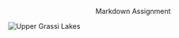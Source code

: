 <p align="center"> Markdown Assignment </p>

<image src="https://gowanderwild.com/wp-content/uploads/2023/11/Grassi-Lakes-Trail-Canmore-Canada-62.jpg" alt="Upper Grassi Lakes">
